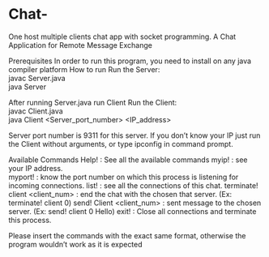 # Chat-
One host multiple clients chat app with socket programming. 
A Chat Application for Remote Message Exchange  

Prerequisites 
In order to run this program, you need to install on any java compiler platform 
How to run 
Run the Server:        
javac Server.java       
java Server 

After running Server.java run Client 
Run the Client:        
javac Client.java      
java Client <Server_port_number>  <IP_address> 

Server port number is 9311 for this server. If you don’t know your IP just run the Client without arguments, or type ipconfig in command prompt.  

Available Commands 
Help!  : See all the available commands myip! :  see your IP address.  
myport! :  know the port number on which this process is listening for incoming connections. 
list! :  see all the connections of this chat. 
terminate! client <client_num> :  end the chat with the chosen that server. (Ex: terminate! client 0)
send! Client <client_num> <message> :  sent  message to the chosen server. (Ex: send! client 0 Hello)
  exit! :  Close all connections and terminate this process. 
 
 
Please insert the commands with the exact same format, otherwise the program wouldn’t work as it is expected 
